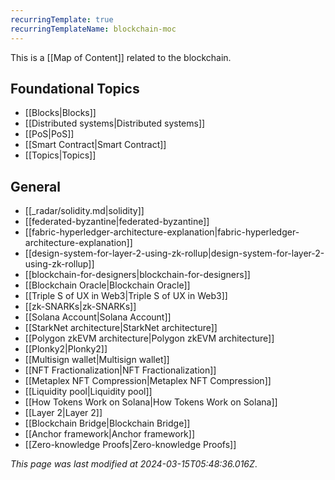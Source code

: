 ```yaml
---
recurringTemplate: true
recurringTemplateName: blockchain-moc
---
```


This is a [[Map of Content]] related to the blockchain.

## Foundational Topics

- [[Blocks|Blocks]]
- [[Distributed systems|Distributed systems]]
- [[PoS|PoS]]
- [[Smart Contract|Smart Contract]]
- [[Topics|Topics]]


## General

- [[_radar/solidity.md|solidity]]
- [[federated-byzantine|federated-byzantine]]
- [[fabric-hyperledger-architecture-explanation|fabric-hyperledger-architecture-explanation]]
- [[design-system-for-layer-2-using-zk-rollup|design-system-for-layer-2-using-zk-rollup]]
- [[blockchain-for-designers|blockchain-for-designers]]
- [[Blockchain Oracle|Blockchain Oracle]]
- [[Triple S of UX in Web3|Triple S of UX in Web3]]
- [[zk-SNARKs|zk-SNARKs]]
- [[Solana Account|Solana Account]]
- [[StarkNet architecture|StarkNet architecture]]
- [[Polygon zkEVM architecture|Polygon zkEVM architecture]]
- [[Plonky2|Plonky2]]
- [[Multisign wallet|Multisign wallet]]
- [[NFT Fractionalization|NFT Fractionalization]]
- [[Metaplex NFT Compression|Metaplex NFT Compression]]
- [[Liquidity pool|Liquidity pool]]
- [[How Tokens Work on Solana|How Tokens Work on Solana]]
- [[Layer 2|Layer 2]]
- [[Blockchain Bridge|Blockchain Bridge]]
- [[Anchor framework|Anchor framework]]
- [[Zero-knowledge Proofs|Zero-knowledge Proofs]]


*This page was last modified at 2024-03-15T05:48:36.016Z*.
